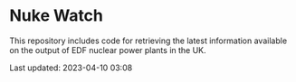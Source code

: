# Nuke Watch

This repository includes code for retrieving the latest information available on the output of EDF nuclear power plants in the UK.

Last updated: 2023-04-10 03:08